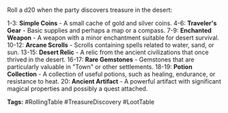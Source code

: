 Roll a d20 when the party discovers treasure in the desert:

1-3: **Simple Coins** - A small cache of gold and silver coins.
4-6: **Traveler's Gear** - Basic supplies and perhaps a map or a compass.
7-9: **Enchanted Weapon** - A weapon with a minor enchantment suitable for desert survival.
10-12: **Arcane Scrolls** - Scrolls containing spells related to water, sand, or sun.
13-15: **Desert Relic** - A relic from the ancient civilizations that once thrived in the desert.
16-17: **Rare Gemstones** - Gemstones that are particularly valuable in "Town" or other settlements.
18-19: **Potion Collection** - A collection of useful potions, such as healing, endurance, or resistance to heat.
20: **Ancient Artifact** - A powerful artifact with significant magical properties and possibly a quest attached.

**Tags:** #RollingTable #TreasureDiscovery #LootTable
